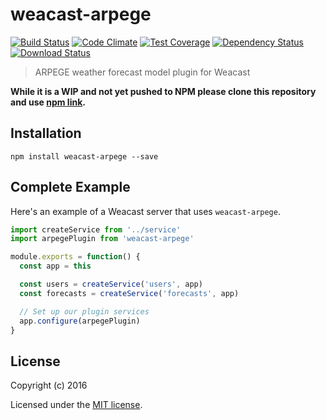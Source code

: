 # weacast-arpege

[![Build Status](https://travis-ci.org/weacast/weacast-arpege.png?branch=master)](https://travis-ci.org/weacast/weacast-arpege)
[![Code Climate](https://codeclimate.com/github/weacast/weacast-arpege/badges/gpa.svg)](https://codeclimate.com/github/weacast/weacast-arpege)
[![Test Coverage](https://codeclimate.com/github/weacast/weacast-arpege/badges/coverage.svg)](https://codeclimate.com/github/weacast/weacast-arpege/coverage)
[![Dependency Status](https://img.shields.io/david/weacast/weacast-arpege.svg?style=flat-square)](https://david-dm.org/weacast/weacast-arpege)
[![Download Status](https://img.shields.io/npm/dm/weacast-arpege.svg?style=flat-square)](https://www.npmjs.com/package/weacast-arpege)

> ARPEGE weather forecast model plugin for Weacast

**While it is a WIP and not yet pushed to NPM please clone this repository and use [npm link](https://docs.npmjs.com/cli/link).**
## Installation

```
npm install weacast-arpege --save
```

## Complete Example

Here's an example of a Weacast server that uses `weacast-arpege`. 

```js
import createService from '../service'
import arpegePlugin from 'weacast-arpege'

module.exports = function() {
  const app = this

  const users = createService('users', app)
  const forecasts = createService('forecasts', app)

  // Set up our plugin services
  app.configure(arpegePlugin)
}
```

## License

Copyright (c) 2016

Licensed under the [MIT license](LICENSE).
